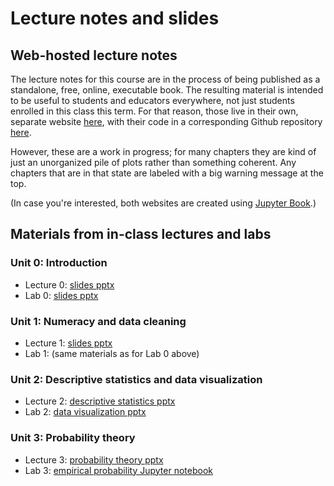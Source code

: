 # Lecture notes and slides
## Web-hosted lecture notes
The lecture notes for this course are in the process of being published as a standalone, free, online, executable book.  The resulting material is intended to be useful to students and educators everywhere, not just students enrolled in this class this term.  For that reason, those live in their own, separate website [here](https://spencerahill.github.io/stat-methods-book), with their code in a corresponding Github repository [here](https://github.com/spencerahill/stat-methods-book).

However, these are a work in progress; for many chapters they are kind of just an unorganized pile of plots rather than something coherent.  Any chapters that are in that state are labeled with a big warning message at the top.

(In case you're interested, both websites are created using [Jupyter Book](https://jupyterbook.org/).)

## Materials from in-class lectures and labs

### Unit 0: Introduction
- Lecture 0: [slides pptx](../slides/lecture-slides/25f-eas420_lec00_intro.pptx)
- Lab 0: [slides pptx](../slides/lab-slides/25f-eas420_lab00_python.pptx)

### Unit 1: Numeracy and data cleaning
- Lecture 1: [slides pptx](../slides/lecture-slides/25f-eas420_lec01_numeracy.pptx)
- Lab 1: (same materials as for Lab 0 above)

### Unit 2: Descriptive statistics and data visualization
- Lecture 2: [descriptive statistics pptx](../slides/lecture-slides/25f-eas420_lec02_desc-stats.pptx)
- Lab 2: [data visualization pptx](../slides/lab-slides/25f-eas420_lab02_data-viz.pptx)


### Unit 3: Probability theory
- Lecture 3: [probability theory pptx](../slides/lecture-slides/25f-eas420_lec03_prob-theory.pptx)
- Lab 3: [empirical probability Jupyter notebook](../labs/lab03_empirical-probs-cdfs-pdfs)
